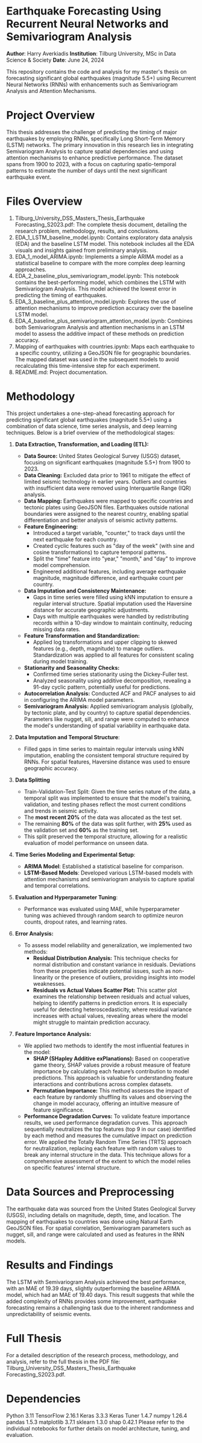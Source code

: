 # Earthquake Forecasting Using Recurrent Neural Networks and Semivariogram Analysis

**Author**: Harry Averkiadis
**Institution**: Tilburg University, MSc in Data Science & Society
**Date**: June 24, 2024

This repository contains the code and analysis for my master's thesis on forecasting significant global earthquakes (magnitude 5.5+) using Recurrent Neural Networks (RNNs) with enhancements such as Semivariogram Analysis and Attention Mechanisms.

# Project Overview
This thesis addresses the challenge of predicting the timing of major earthquakes by employing RNNs, specifically Long Short-Term Memory (LSTM) networks. The primary innovation in this research lies in integrating Semivariogram Analysis to capture spatial dependencies and using attention mechanisms to enhance predictive performance. The dataset spans from 1900 to 2023, with a focus on capturing spatio-temporal patterns to estimate the number of days until the next significant earthquake event.

# Files Overview
1) Tilburg_University_DSS_Masters_Thesis_Earthquake Forecasting_S2023.pdf: The complete thesis document, detailing the research problem, methodology, results, and conclusions.
2) EDA_1_LSTM_baseline_model.ipynb: Contains exploratory data analysis (EDA) and the baseline LSTM model. This notebook includes all the EDA visuals and insights gained from preliminary analysis.
3) EDA_1_model_ARIMA.ipynb: Implements a simple ARIMA model as a statistical baseline to compare with the more complex deep learning approaches.
4) EDA_2_baseline_plus_semivariogram_model.ipynb: This notebook contains the best-performing model, which combines the LSTM with Semivariogram Analysis. This model achieved the lowest error in predicting the timing of earthquakes.
5) EDA_3_baseline_plus_attention_model.ipynb: Explores the use of attention mechanisms to improve prediction accuracy over the baseline LSTM model.
6) EDA_4_baseline_plus_semivariogram_attention_model.ipynb: Combines both Semivariogram Analysis and attention mechanisms in an LSTM model to assess the additive impact of these methods on prediction accuracy.
7) Mapping of earthquakes with countries.ipynb: Maps each earthquake to a specific country, utilizing a GeoJSON file for geographic boundaries. The mapped dataset was used in the subsequent models to avoid recalculating this time-intensive step for each experiment.
8) README.md: Project documentation.

# Methodology
This project undertakes a one-step-ahead forecasting approach for predicting significant global earthquakes (magnitude 5.5+) using a combination of data science, time series analysis, and deep learning techniques. Below is a brief overview of the methodological stages:
  
1. **Data Extraction, Transformation, and Loading (ETL):**
   - **Data Source:** United States Geological Survey (USGS) dataset, focusing on significant earthquakes (magnitude 5.5+) from 1900 to 2023.
   - **Data Cleaning:** Excluded data prior to 1961 to mitigate the effect of limited seismic technology in earlier years. Outliers and countries with insufficient data were removed using Interquartile Range (IQR) analysis.
   - **Data Mapping:** Earthquakes were mapped to specific countries and tectonic plates using GeoJSON files. Earthquakes outside national boundaries were assigned to the nearest country, enabling spatial differentiation and better analysis of seismic activity patterns.
   - **Feature Engineering:**
     - Introduced a target variable, "counter," to track days until the next earthquake for each country.
     - Created cyclic features such as "day of the week" (with sine and cosine transformations) to capture temporal patterns.
     - Split the "time" feature into "year," "month," and "day" to improve model comprehension.
     - Engineered additional features, including average earthquake magnitude, magnitude difference, and earthquake count per country.
   - **Data Imputation and Consistency Maintenance:**
     - Gaps in time series were filled using kNN imputation to ensure a regular interval structure. Spatial imputation used the Haversine distance for accurate geographic adjustments.
     - Days with multiple earthquakes were handled by redistributing records within a 10-day window to maintain continuity, reducing missing data rates.
   - **Feature Transformation and Standardization:**
     - Applied log transformations and upper clipping to skewed features (e.g., depth, magnitude) to manage outliers. Standardization was applied to all features for consistent scaling during model training.
   - **Stationarity and Seasonality Checks:**
     - Confirmed time series stationarity using the Dickey-Fuller test.
     - Analyzed seasonality using additive decomposition, revealing a 91-day cyclic pattern, potentially useful for predictions.
   - **Autocorrelation Analysis:** Conducted ACF and PACF analyses to aid in configuring the ARIMA model parameters.
   - **Semivariogram Analysis:** Applied semivariogram analysis (globally, by tectonic plate, and by country) to capture spatial dependencies. Parameters like nugget, sill, and range were computed to enhance the model's understanding of spatial variability in earthquake data.

2. **Data Imputation and Temporal Structure**:
   - Filled gaps in time series to maintain regular intervals using kNN imputation, enabling the consistent temporal structure required by RNNs. For spatial features, Haversine distance was used to ensure geographic accuracy.

3. **Data Splitting**
   - Train-Validation-Test Split: Given the time series nature of the data, a temporal split was implemented to ensure that the model's training, validation, and testing phases reflect the most current conditions and trends in seismic activity.
   - The **most recent 20%** of the data was allocated as the test set.
   - The remaining **80%** of the data was split further, with **25%** used as the validation set and **60%** as the training set.
   - This split preserved the temporal structure, allowing for a realistic evaluation of model performance on unseen data.

4. **Time Series Modeling and Experimental Setup**:
   - **ARIMA Model**: Established a statistical baseline for comparison.
   - **LSTM-Based Models**: Developed various LSTM-based models with attention mechanisms and semivariogram analysis to capture spatial and temporal correlations.

5. **Evaluation and Hyperparameter Tuning**:
   - Performance was evaluated using MAE, while hyperparameter tuning was achieved through random search to optimize neuron counts, dropout rates, and learning rates.

6. **Error Analysis:**
   - To assess model reliability and generalization, we implemented two methods:
     - **Residual Distribution Analysis:** This technique checks for normal distribution and constant variance in residuals. Deviations from these properties indicate potential issues, such as non-linearity or the presence of outliers, providing insights into model weaknesses.
     - **Residuals vs Actual Values Scatter Plot:** This scatter plot examines the relationship between residuals and actual values, helping to identify patterns in prediction errors. It is especially useful for detecting heteroscedasticity, where residual variance increases with actual values, revealing areas where the model might struggle to maintain prediction accuracy.

7. **Feature Importance Analysis:**
   - We applied two methods to identify the most influential features in the model:
     - **SHAP (SHapley Additive exPlanations):** Based on cooperative game theory, SHAP values provide a robust measure of feature importance by calculating each feature’s contribution to model predictions. This approach is valuable for understanding feature interactions and contributions across complex datasets.
     - **Permutation Importance:** This method assesses the impact of each feature by randomly shuffling its values and observing the change in model accuracy, offering an intuitive measure of feature significance.
   - **Performance Degradation Curves:** To validate feature importance results, we used performance degradation curves. This approach sequentially neutralizes the top features (top 9 in our case) identified by each method and measures the cumulative impact on prediction error. We applied the Totally Random Time Series (TRTS) approach for neutralization, replacing each feature with random values to break any internal structure in the data. This technique allows for a comprehensive assessment of the extent to which the model relies on specific features' internal structure.

# Data Sources and Preprocessing
The earthquake data was sourced from the United States Geological Survey (USGS), including details on magnitude, depth, time, and location. The mapping of earthquakes to countries was done using Natural Earth GeoJSON files. For spatial correlation, Semivariogram parameters such as nugget, sill, and range were calculated and used as features in the RNN models.

# Results and Findings
The LSTM with Semivariogram Analysis achieved the best performance, with an MAE of 19.39 days, slightly outperforming the baseline ARIMA model, which had an MAE of 19.40 days. This result suggests that while the added complexity of RNNs provides some improvement, earthquake forecasting remains a challenging task due to the inherent randomness and unpredictability of seismic events.

# Full Thesis
For a detailed description of the research process, methodology, and analysis, refer to the full thesis in the PDF file: Tilburg_University_DSS_Masters_Thesis_Earthquake Forecasting_S2023.pdf.

# Dependencies
Python 3.11
TensorFlow 2.16.1
Keras 3.3.3
Keras Tuner 1.4.7
numpy 1.26.4
pandas 1.5.3
matplotlib 3.7.1
sklearn 1.3.0
shap 0.42.1
Please refer to the individual notebooks for further details on model architecture, tuning, and evaluation.
